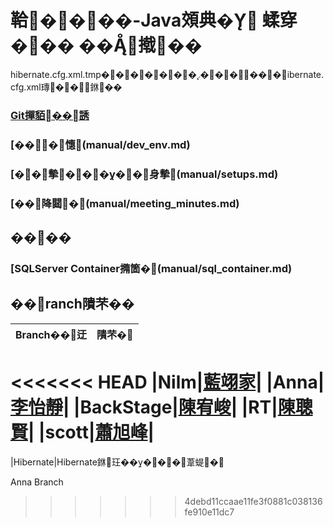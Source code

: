 # 鞈����-Java頝典� 蝚穿��� ��撠��

hibernate.cfg.xml.tmp�������������ibernate.cfg.xml瑼��銝��

### [Git撣貊��誘](manual/git_command.md)

### [���憓(manual/dev_env.md)

### [��摰�����身摰(manual/setups.md)

### [��降閮�(manual/meeting_minutes.md)


## ����

### [SQLServer Container撱箇�(manual/sql_container.md)

## ��ranch隤芣��
|Branch��迂|隤芣�
|:-:|:-:|
<<<<<<< HEAD
|Nilm|[藍翊家](https://github.com/IIIEDUG02/SpecialTopic/tree/Nilm)|
|Anna|[李怡靜](https://github.com/IIIEDUG02/SpecialTopic/tree/Anna)|
|BackStage|[陳宥峻](https://github.com/IIIEDUG02/SpecialTopic/tree/BackStage)|
|RT|[陳聰賢](https://github.com/IIIEDUG02/SpecialTopic/tree/RT)|
|scott|[蕭旭峰](https://github.com/IIIEDUG02/SpecialTopic/tree/scott)|
=======
|Hibernate|Hibernate銝玨�����葦蝭�

Anna Branch
>>>>>>> 4debd11ccaae11fe3f0881c038136fe910e11dc7

